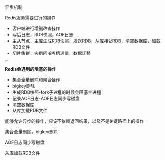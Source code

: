 异步机制

Redis服务需要进行的操作

- 客户端进行增删改查操作
- 写后日志，RDB快照，AOF日志
- 主从节点，主库生成RDB快照，发送RDB，从库接受RDB，清空数据库，加载RDB文件
- 切片集群，实例间哈希槽通信，数据迁移

<img src="https://static001.geekbang.org/resource/image/6c/22/6ce8abb76b3464afe1c4cb3bbe426922.jpg?wh=2685*2250" alt="img" style="zoom:25%;" />

**Redis会遇到的阻塞的操作**

- 集合全量删除和聚合操作
- bigkey删除
- 生成RDB快照-fork子进程的时候会阻塞主进程
- 记录AOF日志-AOF日志同步写磁盘
- 清空数据库
- 从库加载RDB文件

能够允许异步的操作，应该不依赖返回结果，以及不是关键路径上的操作

集合全量删除，bigkey删除

AOF日志同步写磁盘

从库加载RDB文件

